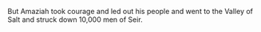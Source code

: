 But Amaziah took courage and led out his people and went to the Valley of Salt and struck down 10,000 men of Seir.
